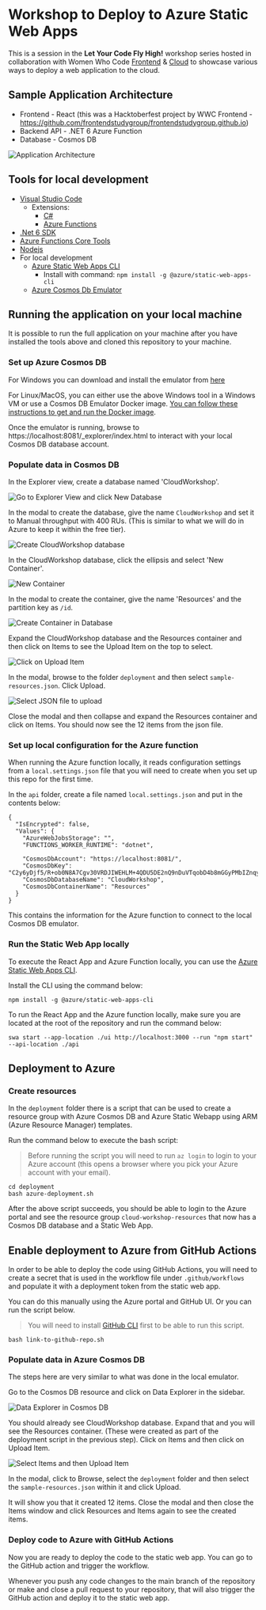 # Workshop to Deploy to Azure Static Web Apps

This is a session in the **Let Your Code Fly High!** workshop series hosted in collaboration with Women Who Code [Frontend](https://www.womenwhocode.com/frontend) & [Cloud](https://www.womenwhocode.com/cloud) to showcase various ways to deploy a web application to the cloud.

## Sample Application Architecture

- Frontend - React (this was a Hacktoberfest project by WWC Frontend - https://github.com/frontendstudygroup/frontendstudygroup.github.io)
- Backend API - .NET 6 Azure Function
- Database - Cosmos DB

![Application Architecture](docs/cloud-workshop-architecture.png)

## Tools for local development

- [Visual Studio Code](https://code.visualstudio.com/)
    - Extensions:
        - [C#](https://marketplace.visualstudio.com/items?itemName=ms-dotnettools.csharp)
        - [Azure Functions](https://marketplace.visualstudio.com/items?itemName=ms-azuretools.vscode-azurefunctions)
- [.Net 6 SDK](https://dotnet.microsoft.com/en-us/download)
- [Azure Functions Core Tools](https://github.com/Azure/azure-functions-core-tools)
- [Nodejs](https://nodejs.org/en/)
- For local development 
    - [Azure Static Web Apps CLI](https://www.npmjs.com/package/@azure/static-web-apps-cli)
      - Install with command: `npm install -g @azure/static-web-apps-cli`
    - [Azure Cosmos Db Emulator](https://docs.microsoft.com/en-us/azure/cosmos-db/local-emulator?tabs=ssl-netstd21)

## Running the application on your local machine

It is possible to run the full application on your machine after you have installed the tools above and cloned this repository to your machine.

### Set up Azure Cosmos DB

For Windows you can download and install the emulator from [here](https://docs.microsoft.com/en-us/azure/cosmos-db/local-emulator?tabs=ssl-netstd21)

For Linux/MacOS, you can either use the above Windows tool in a Windows VM or use a Cosmos DB Emulator Docker image. [You can follow these instructions to get and run the Docker image](https://docs.microsoft.com/en-us/azure/cosmos-db/linux-emulator?tabs=ssl-netstd21).

Once the emulator is running, browse to https://localhost:8081/_explorer/index.html to interact with your local Cosmos DB database account.

### Populate data in Cosmos DB

In the Explorer view, create a database named 'CloudWorkshop'.

![Go to Explorer View and click New Database](./docs/explorer-in-local-emulator.png)

In the modal to create the database, give the name `CloudWorkshop` and set it to Manual throughput with 400 RUs. (This is similar to what we will do in Azure to keep it within the free tier).

![Create CloudWorkshop database](./docs//create-database.png)

In the CloudWorkshop database, click the ellipsis and select 'New Container'.

![New Container](./docs/new-container.png)

In the modal to create the container, give the name 'Resources' and the partition key as `/id`.

![Create Container in Database](./docs/create-container.png)

Expand the CloudWorkshop database and the Resources container and then click on Items to see the Upload Item on the top to select.

![Click on Upload Item](./docs/upload-item.png)

In the modal, browse to the folder `deployment` and then select `sample-resources.json`. Click Upload.

![Select JSON file to upload](./docs/select-json.png)

Close the modal and then collapse and expand the Resources container and click on Items. You should now see the 12 items from the json file.


### Set up local configuration for the Azure function

When running the Azure function locally, it reads configuration settings from a `local.settings.json` file that you will need to create when you set up this repo for the first time.

In the `api` folder, create a file named `local.settings.json` and put in the contents below:

```
{
  "IsEncrypted": false,
  "Values": {
    "AzureWebJobsStorage": "",
    "FUNCTIONS_WORKER_RUNTIME": "dotnet",

    "CosmosDbAccount": "https://localhost:8081/",
    "CosmosDbKey": "C2y6yDjf5/R+ob0N8A7Cgv30VRDJIWEHLM+4QDU5DE2nQ9nDuVTqobD4b8mGGyPMbIZnqyMsEcaGQy67XIw/Jw==",
    "CosmosDbDatabaseName": "CloudWorkshop",
    "CosmosDbContainerName": "Resources"
  }
}
```

This contains the information for the Azure function to connect to the local Cosmos DB emulator.

### Run the Static Web App locally

To execute the React App and Azure Function locally, you can use the [Azure Static Web Apps CLI](https://www.npmjs.com/package/@azure/static-web-apps-cli).

Install the CLI using the command below:
```
npm install -g @azure/static-web-apps-cli
```

To run the React App and the Azure function locally, make sure you are located at the root of the repository and run the command below:
```
swa start --app-location ./ui http://localhost:3000 --run "npm start" --api-location ./api
```

## Deployment to Azure

### Create resources

In the `deployment` folder there is a script that can be used to create a resource group with Azure Cosmos DB and Azure Static Webapp using ARM (Azure Resource Manager) templates.

Run the command below to execute the bash script:
> Before running the script you will need to run `az login` to login to your Azure account (this opens a browser where you pick your Azure account with your email).

```
cd deployment
bash azure-deployment.sh
```

After the above script succeeds, you should be able to login to the Azure portal and see the resource group `cloud-workshop-resources` that now has a Cosmos DB database and a Static Web App.

## Enable deployment to Azure from GitHub Actions

In order to be able to deploy the code using GitHub Actions, you will need to create a secret that is used in the workflow file under `.github/workflows` and populate it with a deployment token from the static web app.

You can do this manually using the Azure portal and GitHub UI. Or you can run the script below.

> You will need to install [GitHub CLI](https://cli.github.com/) first to be able to run this script.

```
bash link-to-github-repo.sh
```

### Populate data in Azure Cosmos DB

The steps here are very similar to what was done in the local emulator.

Go to the Cosmos DB resource and click on Data Explorer in the sidebar.

![Data Explorer in Cosmos DB](./docs/data-explorer.png)

You should already see CloudWorkshop database. Expand that and you will see the Resources container. (These were created as part of the deployment script in the previous step). Click on Items and then click on Upload Item.

![Select Items and then Upload Item](./docs/upload-item-azure.png)

In the modal, click to Browse, select the `deployment` folder and then select the `sample-resources.json` within it and click Upload.

It will show you that it created 12 items. Close the modal and then close the Items window and click Resources and Items again to see the created items.

### Deploy code to Azure with GitHub Actions

Now you are ready to deploy the code to the static web app. You can go to the GitHub action and trigger the workflow. 

Whenever you push any code changes to the main branch of the repository or make and close a pull request to your repository, that will also trigger the GitHub action and deploy it to the static web app.
